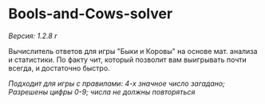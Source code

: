 # Bools-and-Cows-solver
*Версия: 1.2.8 r*

Вычислитель ответов для игры "Быки и Коровы" на основе мат. анализа и статистики. По факту чит, который позволит вам выигрывать почти всегда, и достаточно быстро. 

*Подходит для игры с правилами: 4-х значное число загадано; Разрешены цифры 0-9; числа не должны повторяться*
